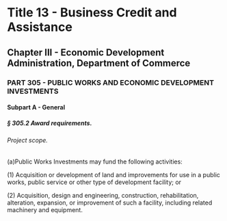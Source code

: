 
# Title 13 - Business Credit and Assistance
## Chapter III - Economic Development Administration, Department of Commerce
### PART 305 - PUBLIC WORKS AND ECONOMIC DEVELOPMENT INVESTMENTS
#### Subpart A - General
##### § 305.2 Award requirements.
###### Project scope.

(a)Public Works Investments may fund the following activities:

(1) Acquisition or development of land and improvements for use in a public works, public service or other type of development facility; or

(2) Acquisition, design and engineering, construction, rehabilitation, alteration, expansion, or improvement of such a facility, including related machinery and equipment.
